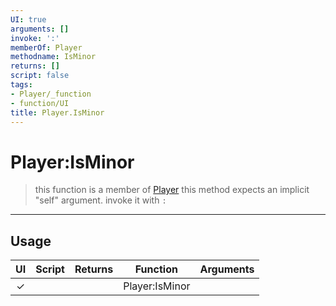 ```yaml
---
UI: true
arguments: []
invoke: ':'
memberOf: Player
methodname: IsMinor
returns: []
script: false
tags:
- Player/_function
- function/UI
title: Player.IsMinor
---
```

# Player:IsMinor
> this function is a member of [Player](civ-6/lua/Player.md)
> this method expects an implicit "self" argument. invoke it with `:`
-----
## Usage
|  UI | Script | Returns | Function | Arguments |
|:---:|:------:|-------:|:--------:|:---------|
|✓| ||Player:IsMinor||
